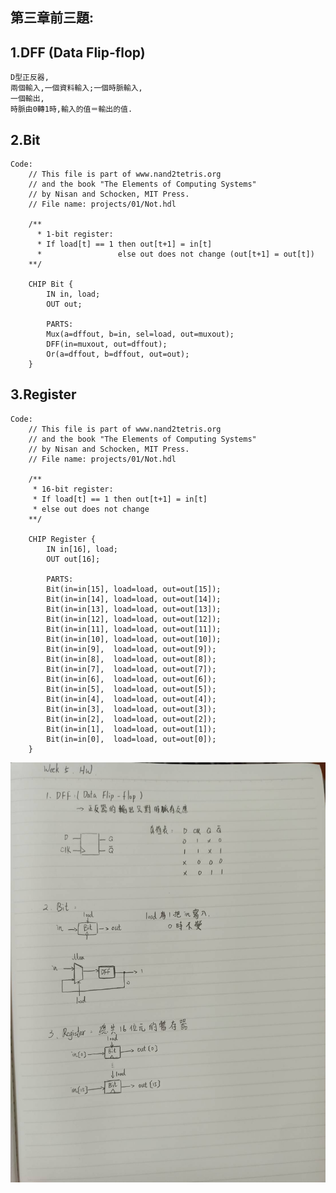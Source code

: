 ## 第三章前三題:

## 1.DFF (Data Flip-flop)
    D型正反器,
    兩個輸入,一個資料輸入;一個時脈輸入,
    一個輸出,
    時脈由0轉1時,輸入的值＝輸出的值.

## 2.Bit
    Code:
        // This file is part of www.nand2tetris.org
        // and the book "The Elements of Computing Systems"
        // by Nisan and Schocken, MIT Press.
        // File name: projects/01/Not.hdl

        /**
          * 1-bit register:
          * If load[t] == 1 then out[t+1] = in[t]
          *                 else out does not change (out[t+1] = out[t])
        **/

        CHIP Bit {
            IN in, load;
            OUT out;
	
            PARTS:
            Mux(a=dffout, b=in, sel=load, out=muxout);
	        DFF(in=muxout, out=dffout);
	        Or(a=dffout, b=dffout, out=out);
        }

## 3.Register
    Code:
        // This file is part of www.nand2tetris.org
        // and the book "The Elements of Computing Systems"
        // by Nisan and Schocken, MIT Press.
        // File name: projects/01/Not.hdl

        /**
         * 16-bit register:
         * If load[t] == 1 then out[t+1] = in[t]
         * else out does not change
        **/

        CHIP Register {
            IN in[16], load;
            OUT out[16];

            PARTS:
            Bit(in=in[15], load=load, out=out[15]);
            Bit(in=in[14], load=load, out=out[14]);
            Bit(in=in[13], load=load, out=out[13]);
            Bit(in=in[12], load=load, out=out[12]);
            Bit(in=in[11], load=load, out=out[11]);
            Bit(in=in[10], load=load, out=out[10]);
            Bit(in=in[9],  load=load, out=out[9]);
            Bit(in=in[8],  load=load, out=out[8]);
            Bit(in=in[7],  load=load, out=out[7]);
            Bit(in=in[6],  load=load, out=out[6]);
            Bit(in=in[5],  load=load, out=out[5]);
            Bit(in=in[4],  load=load, out=out[4]);
            Bit(in=in[3],  load=load, out=out[3]);
            Bit(in=in[2],  load=load, out=out[2]);
            Bit(in=in[1],  load=load, out=out[1]);
            Bit(in=in[0],  load=load, out=out[0]);
        }
![image](./1.jpg)